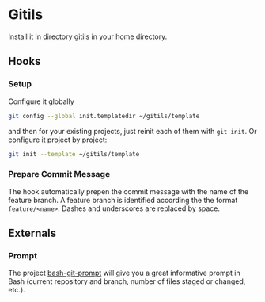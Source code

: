 # Gitils

Install it in directory gitils in your home directory.

## Hooks

### Setup

Configure it globally

```bash
git config --global init.templatedir ~/gitils/template
```

and then for your existing projects, just reinit each of them with `git init`.
Or configure it project by project:

```bash
git init --template ~/gitils/template
```

### Prepare Commit Message

The hook automatically prepen the commit message with the name of the feature
branch. A feature branch is identified according the the format `feature/<name>`.
Dashes and underscores are replaced by space.

## Externals

### Prompt

The project [bash-git-prompt](https://github.com/magicmonty/bash-git-prompt)
will give you a great informative prompt in Bash (current repository and branch,
number of files staged or changed, etc.).
